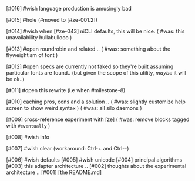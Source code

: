 [#016] #wish language production is amusingly bad

[#015] #hole (#moved to [#ze-001.2])

[#014] #wish when [#ze-043] niCLI defaults, this will be nice.
             ( #was: this unavailability hullabullooo )

[#013] #open roundrobin and related ..
             ( #was: something about the flyweightism of font )

[#012] #open specs are currently not faked so they're built assuming
             particular fonts are found.. (but given the scope of this
             utility, *maybe* it will be ok..)


[#011] #open this rewrite (i.e when #milestone-8)

[#010]       caching pros, cons and a solution ..
             ( #was: slightly customize help screen to show weird syntax )
             ( #was: all silo daemons )

[#009]       cross-reference experiment with [ze]
            ( #was: remove blocks tagged with `#eventually` )

[#008] #wish info

[#007] #wish clear (workaround: Ctrl-+ and Ctrl--)

[#006] #wish defaults
[#005] #wish unicode
[#004]       principal algorithms
[#003]       this adapter architecture ..
[#002]       thoughts about the experimental architecture ..
[#001]       [the README.md]
